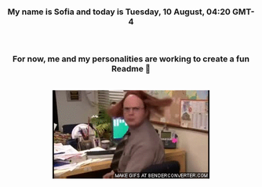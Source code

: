 


<div align="center">
<h3 >My name is Sofia and today is Tuesday, 10 August, 04:20 GMT-4</h3><br>
<h3 >For now, me and my personalities are working to create a fun Readme 👋
</h3><br>
<img src='img/dwight.gif' alt='working...'/>
</div>
